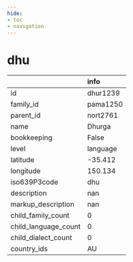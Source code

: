 ```yaml
---
hide:
- toc
- navigation
---
```

# dhu
|                      | info     |
|:---------------------|:---------|
| id                   | dhur1239 |
| family_id            | pama1250 |
| parent_id            | nort2761 |
| name                 | Dhurga   |
| bookkeeping          | False    |
| level                | language |
| latitude             | -35.412  |
| longitude            | 150.134  |
| iso639P3code         | dhu      |
| description          | nan      |
| markup_description   | nan      |
| child_family_count   | 0        |
| child_language_count | 0        |
| child_dialect_count  | 0        |
| country_ids          | AU       |